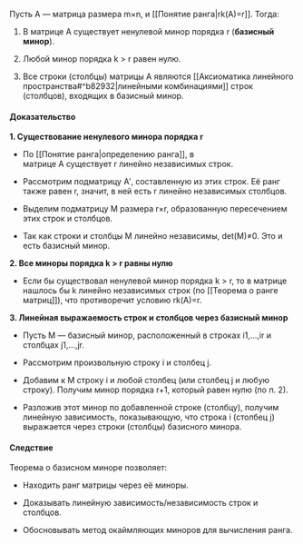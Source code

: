 Пусть A — матрица размера m×n, и [[Понятие ранга|rk(A)=r]]. Тогда:

1. В матрице A существует ненулевой минор порядка r (**базисный минор**).
    
2. Любой минор порядка k > r равен нулю.
    
3. Все строки (столбцы) матрицы A являются [[Аксиоматика линейного пространства#^b82932|линейными комбинациями]] строк (столбцов), входящих в базисный минор.

#### **Доказательство**

 **1. Существование ненулевого минора порядка r**

- По [[Понятие ранга|определению ранга]], в матрице A существует r линейно независимых строк.
    
- Рассмотрим подматрицу A′, составленную из этих строк. Её ранг также равен r, значит, в ней есть r линейно независимых столбцов.
    
- Выделим подматрицу M размера r×r, образованную пересечением этих строк и столбцов.
    
- Так как строки и столбцы M линейно независимы, det⁡(M)≠0. Это и есть базисный минор.
    

 **2. Все миноры порядка k > r равны нулю**

- Если бы существовал ненулевой минор порядка k > r, то в матрице нашлось бы k линейно независимых строк (по [[Теорема о ранге матриц]]), что противоречит условию rk(A)=r.
    

 **3. Линейная выражаемость строк и столбцов через базисный минор**

- Пусть M — базисный минор, расположенный в строках i1,…,ir и столбцах j1,…,jr​.
    
- Рассмотрим произвольную строку i и столбец j.
    
- Добавим к M строку i и любой столбец (или столбец j и любую строку). Получим минор порядка r+1, который равен нулю (по п. 2).
    
- Разложив этот минор по добавленной строке (столбцу), получим линейную зависимость, показывающую, что строка i (столбец j) выражается через строки (столбцы) базисного минора.
    

#### **Следствие**

Теорема о базисном миноре позволяет:

- Находить ранг матрицы через её миноры.
    
- Доказывать линейную зависимость/независимость строк и столбцов.
    
- Обосновывать метод окаймляющих миноров для вычисления ранга.
